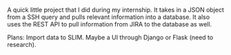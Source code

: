 A quick little project that I did during my internship. It takes in a JSON object from a SSH query and pulls relevant information into a database. It also uses the REST API to pull information from JIRA to the database as well.

Plans:
	Import data to SLIM. 
	Maybe a UI through Django or Flask (need to research).
